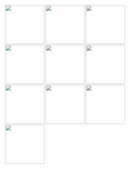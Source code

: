 <img width="125px" src="https://github.com/Aphasara/Motor_Show_2024_App/assets/165864487/788ddde1-7635-4ce1-b031-aa7f9a6c1de9">
<img width="125px" src="https://github.com/Aphasara/Motor_Show_2024_App/assets/165864487/afc9e313-8450-435f-823d-388875af72f4">
<img width="125px" src="https://github.com/Aphasara/Motor_Show_2024_App/assets/165864487/44bdd214-3d2b-4643-8e23-b137db4508ff">
<img width="125px" src="https://github.com/Aphasara/Motor_Show_2024_App/assets/165864487/65d436c0-79e4-4b06-b92d-11ff3c6751a9">
<img width="125px" src="https://github.com/Aphasara/Motor_Show_2024_App/assets/165864487/8d996d71-c9b6-4efe-9a72-0105c0f1772f">
<img width="125px" src="https://github.com/Aphasara/Motor_Show_2024_App/assets/165864487/1729f8c0-5f28-4ca1-b045-4873d485cf1a">
<img width="125px" src="https://github.com/Aphasara/Motor_Show_2024_App/assets/165864487/16d2bf3d-ef42-40e4-996d-c421ee0b3ad9">
<img width="125px" src="https://github.com/Aphasara/Motor_Show_2024_App/assets/165864487/f14578d4-fe84-4734-aff2-2b5390da2129">
<img width="125px" src="https://github.com/Aphasara/Motor_Show_2024_App/assets/165864487/f553bd65-0071-4b3f-9f86-4c0985309ceb">
<img width="125px" src="https://github.com/Aphasara/Motor_Show_2024_App/assets/165864487/8bd1c633-5d9a-4083-b512-7f1594ce60bb">
